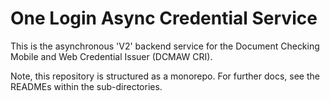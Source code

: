# One Login Async Credential Service
This is the asynchronous 'V2' backend service for the Document Checking Mobile and Web Credential Issuer (DCMAW CRI). 

Note, this repository is structured as a monorepo. For further docs, see the READMEs within the sub-directories.